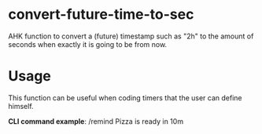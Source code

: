 # convert-future-time-to-sec
AHK function to convert a (future) timestamp such as "2h" to the amount of seconds when exactly it is going to be from now.


# Usage
This function can be useful when coding timers that the user can define himself.

**CLI command example**: /remind Pizza is ready in 10m
